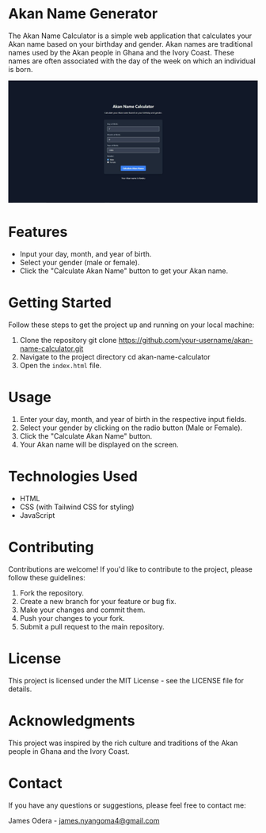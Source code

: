 # Akan Name Generator
The Akan Name Calculator is a simple web application that calculates your Akan name based on your birthday and gender. Akan names are traditional names used by the Akan people in Ghana and the Ivory Coast. These names are often associated with the day of the week on which an individual is born.

![](images/cover.jpg)

# Features
* Input your day, month, and year of birth.
* Select your gender (male or female).
* Click the "Calculate Akan Name" button to get your Akan name.

# Getting Started
Follow these steps to get the project up and running on your local machine:

1. Clone the repository
   git clone https://github.com/your-username/akan-name-calculator.git
2. Navigate to the project directory
   cd akan-name-calculator
3. Open the `index.html` file.

 # Usage
1. Enter your day, month, and year of birth in the respective input fields.
2. Select your gender by clicking on the radio button (Male or Female).
3. Click the "Calculate Akan Name" button.
4. Your Akan name will be displayed on the screen.

# Technologies Used
* HTML
* CSS (with Tailwind CSS for styling)
* JavaScript
# Contributing

Contributions are welcome! If you'd like to contribute to the project, please follow these guidelines:

1. Fork the repository.
2. Create a new branch for your feature or bug fix.
3. Make your changes and commit them.
4. Push your changes to your fork.
5. Submit a pull request to the main repository.


# License
This project is licensed under the MIT License - see the LICENSE file for details.

# Acknowledgments

This project was inspired by the rich culture and traditions of the Akan people in Ghana and the Ivory Coast.

# Contact

If you have any questions or suggestions, please feel free to contact me:

James Odera - james.nyangoma4@gmail.com

